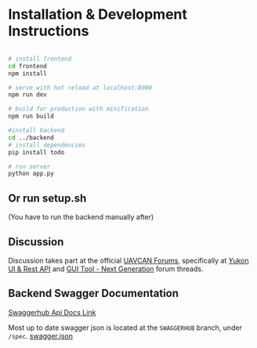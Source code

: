 # Installation & Development Instructions

``` bash

# install frontend
cd frontend
npm install

# serve with hot reload at localhost:8080
npm run dev

# build for production with minification
npm run build

#install backend
cd ../backend
# install dependencies
pip install todo

# run server
python app.py
```

## Or run setup.sh

(You have to run the backend manually after)

## Discussion

Discussion takes part at the official [UAVCAN Forums](https://forum.uavcan.org/), specifically at [Yukon UI & Rest API](https://forum.uavcan.org/t/yukon-ui-rest-api/390/1) and [GUI Tool - Next Generation](https://forum.uavcan.org/t/gui-tool-next-generation/229) forum threads.

## Backend Swagger Documentation

[Swaggerhub Api Docs Link](https://app.swaggerhub.com/apis-docs/Zarkopafilis/Yukon/1.0.0)

Most up to date swagger json is located at the `SWAGGERHUB` branch, under `/spec`. [swagger.json](https://github.com/UAVCAN/Yukon/blob/SWAGGERHUB/spec/swagger.json)